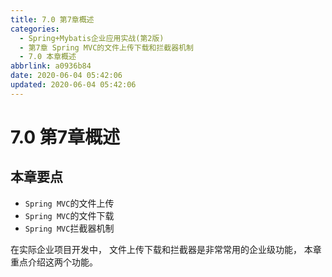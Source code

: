 ```yaml
---
title: 7.0 第7章概述
categories:
  - Spring+Mybatis企业应用实战(第2版)
  - 第7章 Spring MVC的文件上传下载和拦截器机制
  - 7.0 本章概述
abbrlink: a0936b84
date: 2020-06-04 05:42:06
updated: 2020-06-04 05:42:06
---
```

# 7.0 第7章概述
## 本章要点
- `Spring MVC`的文件上传
- `Spring MVC`的文件下载
- `Spring MVC`拦截器机制

在实际企业项目开发中， 文件上传下载和拦截器是非常常用的企业级功能， 本章重点介绍这两个功能。